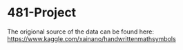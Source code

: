 # 481-Project

The origional source of the data can be found here: https://www.kaggle.com/xainano/handwrittenmathsymbols
